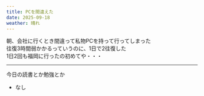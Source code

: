 ```yaml
---
title: PCを間違えた
date: 2025-09-18
weather: 晴れ
---
```

朝、会社に行くとき間違って私物PCを持って行ってしまった  
往復3時間弱かかるっていうのに、1日で2往復した  
1日2回も福岡に行ったの初めてや・・・

---

今日の読書とか勉強とか
- なし
